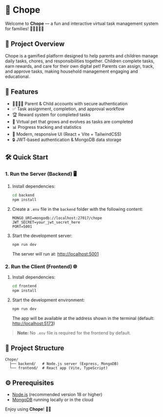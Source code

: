 # 🦖 Chope

Welcome to **Chope** — a fun and interactive virtual task management system for families! 👨‍👩‍👧‍👦✨

## 🌟 Project Overview

Chope is a gamified platform designed to help parents and children manage daily tasks, chores, and responsibilities together. Children complete tasks, earn rewards, and care for their own digital pet! Parents can assign, track, and approve tasks, making household management engaging and educational.

## 🚀 Features

- 👨‍👩‍👧‍👦 Parent & Child accounts with secure authentication
- ✅ Task assignment, completion, and approval workflow
- 🏆 Reward system for completed tasks
- 🐾 Virtual pet that grows and evolves as tasks are completed
- 📊 Progress tracking and statistics
- 🎨 Modern, responsive UI (React + Vite + TailwindCSS)
- 🔒 JWT-based authentication & MongoDB data storage

## 🛠️ Quick Start

### 1. Run the Server (Backend) 🖥️

1. Install dependencies:
   ```bash
   cd backend
   npm install
   ```
2. Create a `.env` file in the `backend` folder with the following content:
   ```env
   MONGO_URI=mongodb://localhost:27017/chope
   JWT_SECRET=your_jwt_secret_here
   PORT=5001
   ```
3. Start the development server:
   ```bash
   npm run dev
   ```
   The server will run at: [http://localhost:5001](http://localhost:5001)

### 2. Run the Client (Frontend) 🌐

1. Install dependencies:
   ```bash
   cd frontend
   npm install
   ```
2. Start the development environment:
   ```bash
   npm run dev
   ```
   The app will be available at the address shown in the terminal (default: [http://localhost:5173](http://localhost:5173))

> **Note:** No `.env` file is required for the frontend by default.

## 📁 Project Structure

```
Chope/
  ├── backend/   # Node.js server (Express, MongoDB)
  └── frontend/  # React app (Vite, TypeScript)
```

## ⚙️ Prerequisites

- [Node.js](https://nodejs.org/) (recommended version 18 or higher)
- [MongoDB](https://www.mongodb.com/) running locally or in the cloud

Enjoy using **Chope**! 🦕✨
